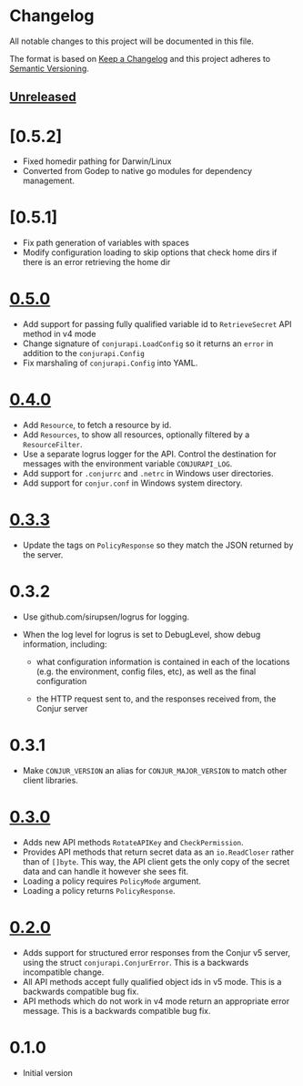# Changelog
All notable changes to this project will be documented in this file.

The format is based on [Keep a Changelog](http://keepachangelog.com/en/1.0.0/)
and this project adheres to [Semantic Versioning](http://semver.org/spec/v2.0.0.html).

## [Unreleased]

# [0.5.2]

* Fixed homedir pathing for Darwin/Linux
* Converted from Godep to native go modules for dependency management.

# [0.5.1]

* Fix path generation of variables with spaces
* Modify configuration loading to skip options that check home dirs if there is
  an error retrieving the home dir

# [0.5.0]

* Add support for passing fully qualified variable id to `RetrieveSecret` API method in v4 mode
* Change signature of `conjurapi.LoadConfig` so it returns an `error` in addition to the
  `conjurapi.Config`
* Fix marshaling of `conjurapi.Config` into YAML.

# [0.4.0]

* Add `Resource`, to fetch a resource by id.
* Add `Resources`, to show all resources, optionally filtered by a `ResourceFilter`.
* Use a separate logrus logger for the API. Control the destination for messages with the
  environment variable `CONJURAPI_LOG`.
* Add support for `.conjurrc` and `.netrc` in Windows user directories.
* Add support for `conjur.conf` in Windows system directory.

# [0.3.3]

* Update the tags on `PolicyResponse` so they match the JSON returned by the server.

# 0.3.2

* Use github.com/sirupsen/logrus for logging.
* When the log level for logrus is set to DebugLevel, show debug information, including:

  * what configuration information is contained in each of the
    locations (e.g. the environment, config files, etc), as well as
    the final configuration
  
  * the HTTP request sent to, and the responses received from, the Conjur server
  

# 0.3.1

* Make `CONJUR_VERSION` an alias for `CONJUR_MAJOR_VERSION` to match other client libraries.

# [0.3.0]

* Adds new API methods `RotateAPIKey` and `CheckPermission`.
* Provides API methods that return secret data as an `io.ReadCloser` rather than of `[]byte`. This way, the API client gets the only copy of the secret data and can handle it however she sees fit.
* Loading a policy requires `PolicyMode` argument.
* Loading a policy returns `PolicyResponse`. 

# [0.2.0]

* Adds support for structured error responses from the Conjur v5 server, using the struct `conjurapi.ConjurError`. This is a backwards incompatible change.
* All API methods accept fully qualified object ids in v5 mode. This is a backwards compatible bug fix.
* API methods which do not work in v4 mode return an appropriate error message. This is a backwards compatible bug fix.

# 0.1.0

* Initial version

[Unreleased]: https://github.com/cyberark/conjur-api-go/compare/v0.5.0...HEAD
[0.5.0]: https://github.com/cyberark/conjur-api-go/compare/v0.4.0...v0.5.0
[0.4.0]: https://github.com/cyberark/conjur-api-go/compare/v0.3.3...v0.4.0
[0.3.3]: https://github.com/cyberark/conjur-api-go/compare/v0.3.0...v0.3.3
[0.3.0]: https://github.com/cyberark/conjur-api-go/compare/v0.2.0...v0.3.0
[0.2.0]: https://github.com/cyberark/conjur-api-go/compare/v0.1.0...v0.2.0
